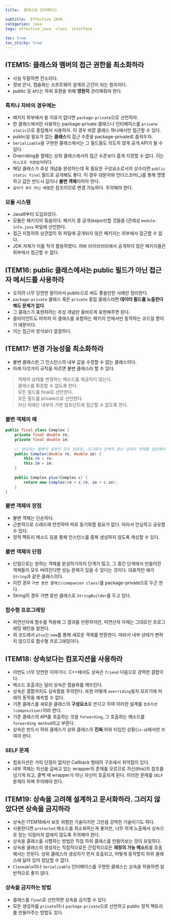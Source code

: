 ```yaml
---
title:  클래스와 인터페이스

subtitle:  Effective JAVA
categories: java 
tags: effective_java  class  interface
 
toc: true
toc_sticky: true
---
```


  
## ITEM15: 클래스와 멤버의 접근 권한을 최소화하라  
- 사실 두말하면 잔소리다.  
- 정보 은닉, 캡슐화는 소프트웨어 설계의 근간이 되는 원리이다.  
- public 등  `API`는 하위 호환을 위해 **영원히** 관리해줘야 한다.  
  
### 특히나 자바의 경우에는  
- 패키지 외부에서 쓸 이유가 없다면  `package-private`으로 선언하자.  
- 한 클래스에서만 사용하는 package-private 클래스나 인터페이스를 `private static`으로 중첩해서 사용하자. 이 경우 바깥 클래스 하나에서만 접근할 수 있다.  
- public일 필요가 없는 **클래스**의 접근 수준을 package-private로 좁혀두자.  
- `Serializable`을 구현한 클래스에서는 그 필드들도 의도치 않게 공개 API가 될 수 있다.  
-  Overriding을 할때는 상위 클래스에서의 접근 수준보다 좁게 지정할 수 없다. 이는 `리스코프 치환법칙`이다.  
- 해당 클래스가 추상 개념을 완성하는데 꼭 필요한 구성요소로서의 상수라면 `public static final` 필드로 공개해도 좋다. 이 경우 대문자와 언더스코어(_)를 통해 명명하고 값은 반드시 값이나 **불변 객체**이어야 한다.  
- `길이가 0이 아닌 배열`은 참조이므로 변경 가능하다. 주의해야 한다.  
  
### 모듈 시스템  
- Java9부터 도입되었다.  
- 모듈은 패키지의 묶음이다. 패키지 중 공개(export)할 것들을 (관례상 `module-info.java` 파일에 선언한다.  
- 접근 지정자와 상관없이 위 파일에 공개되지 않은 패키지는 외부에서 접근할 수 없다.  
- JDK 자체가 이를 적극 활용하였다. 자바 라이브러리에서 공개하지 않은 패키지들은 외부에서 접근할 수 없다.  
  
  
## ITEM16: public 클래스에서는 public 필드가 아닌 접근자 메서드를 사용하라  
- 오히려 너무 당연한 말이라서 public으로 써도 좋을만한 사례만 정리한다.  
- `package-private` 클래스 혹은  `private` 중첩 클래스라면 **데이터 필드를 노출한다해도 문제가 없다**.  
- 그 클래스가 표현하려는 추상 개념만 올바르게 표현해주면 된다.  
- 클라이언트도 어차피 이 클래스를 포함하는 패키지 안에서만 동작하는 코드일 뿐이기 때문이다.  
- 이는 접근자 방식보다 깔끔하다.  
  
  
## ITEM17: 변경 가능성을 최소화하라  
- 불변 클래스란 그 인스턴스의 내부 값을 수정할 수 없는 클래스이다.  
- 아래 다섯가지 규칙을 따르면 불변 클래스라 할 수 있다.  
  
> 객체의 상태를 변경하는 메소드를 제공하지 않는다.    
> 클래스를 확장할 수 없도록 한다    
> 모든 필드를 final로 선언한다.    
> 모든 필드를 private으로 선언한다.    
> 자신 외에는 내부의 가변 컴포넌트에 접근할 수 없도록 한다.    
  
### 불변 객체의 예  
  
```java  
public final class Complex {  
	private final double re;  
	private final double im;  
  
	// 생성자는 불변식 설정이 모두 완료된, 초기화가 완벽히 끝난 상태의 객체를 생성해야 한다.  
	public Complex(double re, double im) {  
		this.re = re;  
		this.im = im;  
	}  
  
	public Complex plus(Complex c) {  
		return new Complex(re + c.re, im + c.im);  
	}  
}  
```  
  
### 불변 객체의 장점  
- 불변 객체는 단순하다.  
- 근본적으로 스레드에 안전하여 따로 동기화할 필요가 없다. 따라서 안심하고 공유할 수 있다.  
- 정적 팩토리 메소드 등을 통해 인스턴스를 중복 생성하지 않도록 캐싱할 수 있다.  
  
### 불변 객체의 단점  
- 단점으로는 원하는 객체를 완성하기까지 단계가 많고, 그 중간 단계에서 만들어진 객체들이 모두 버려진다면 성능 문제가 있을 수 있다는 것이다. 대표적인 예가 `String`과 같은 클래스이다.  
- 이런 경우 `가변 동반 클래스(companion class)`를 package-private으로 두곤 한다.  
- String의 경우 가변 동반 클래스로 `StringBuilder`를 두고 있다.  
  
### 함수형 프로그래밍  
- 피연산자에 함수를 적용해 그 결과를 반환하지만, 피연산자 자체는 그대로인 프로그래밍 패턴을 말한다.  
- 위 코드에서  `plus`는 `new`를 통해 새로운 객체를 반환한다. 따라서 내부 상태가 변하지 않으므로 함수형 프로그래밍이다.  
  
  
## ITEM18: 상속보다는 컴포지션을 사용하라  
- 이번도 너무 당연한 이야기다. C++에서도 상속은 `friend` 다음으로 강력한 결합이다.  
- 메소드 호출과는 달리 상속은 캡슐화를 깨뜨린다.  
- 상속은 결함까지도 상속함을 주의한다. 또한 어떻게 `overriding`될지 모르기에 미래의 동작을 예측할 수 없다.  
- 기존 클래스를 새로운 클래스의 **구성요소**로 쓴다고 하여 이러한 설계를 `컴포지션(composition)`이라 한다.  
- 기존 클래스의 API를 호출하는 것을 `forwarding`, 그 호출하는 메소드를 `forwarding method`라고 부른다.  
- 상속은 반드시 하위 클래스가 상위 클래스의 **진짜** 하위 타입인 상황(`is-a`)에서만 쓰여야 한다.  
  
### SELF 문제  
- 컴포지션은 거의 단점이 없지만 Callback 형태의 구조에서 취약점이 있다.  
- 내부 객체는 자신을 감싸고 있는 wrapper의 존재를 모르므로 자신(this)의 참조를 넘기게 되고, 콜백 때 wrapper가 아닌 자신이 호출되게 된다. 이러한 문제를 `SELF` 문제라 하며 주의해야 한다.  
  
  
## ITEM19: 상속을 고려해 설계하고 문서화하라. 그러지 않았다면 상속을 금지하라  
- 상속은 ITEM18에서 보듯 위험한 기술이지만 그만큼 강력한 기술이기도 하다.  
- 사용한다면 `protected` 메소드를 최소화하는게 좋지만, 너무 적게 노출해서 상속으로 얻는 이점마저 없애지 않도록 주의해야 한다.  
- 상속용 클래스를 시험하는 방법은 직접 하위 클래스를 만들어보는 것이 유일하다.  
- 상속용 클래스의 생성자는 직접적으로든 간접적으로든 **재정의 가능 메소드**를 호출해서는 안된다. 상위 클래스의 생성자가 먼저 호출되고, 어떻게 동작할지 하위 클래스에 달려 있어 장담할 수 없다.  
- `Cloneable`이나 `Serializable` 인터페이스를 구현한 클래스는 상속을 허용하면 일반적으로 좋지 않다.  
  
### 상속을 금지하는 방법  
- 클래스를 `final`로 선언하면 상속을 금지할 수 있다.  
- 모든 생성자를 `private`이나 `package-private`으로 선언하고 public 정적 팩토리를 만들어주는 방법도 있다.  
